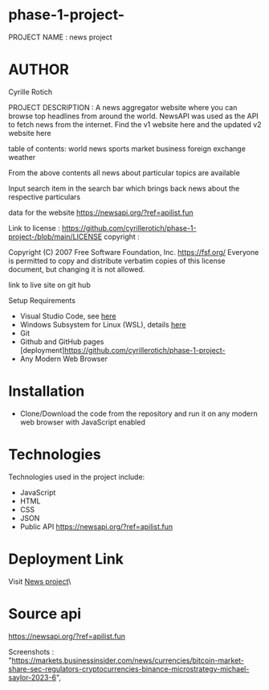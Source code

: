 # phase-1-project-
PROJECT NAME : news project
# AUTHOR
Cyrille Rotich 

PROJECT DESCRIPTION : A news aggregator website where you can browse top headlines from around the world. NewsAPI was used as the API to fetch news from the internet. Find the v1 website here and the updated v2 website here

table of contents:
    world news
    sports
    market
    business
    foreign exchange
    weather

From the above contents all news about particular topics are available 

Input search item in the search bar which brings back news about the respective particulars

data for the website https://newsapi.org/?ref=apilist.fun

Link to license : https://github.com/cyrillerotich/phase-1-project-/blob/main/LICENSE
copyright : 

 Copyright (C) 2007 Free Software Foundation, Inc. <https://fsf.org/>
 Everyone is permitted to copy and distribute verbatim copies
 of this license document, but changing it is not allowed.

link to live site on git hub 

 Setup Requirements

- Visual Studio Code, see [here](https://code.visualstudio.com/)
- Windows Subsystem for Linux (WSL), details [here](https://learn.microsoft.com/en-us/windows/wsl/install)
- Git
- Github and GitHub pages [deployment]https://github.com/cyrillerotich/phase-1-project-
- Any Modern Web Browser

# Installation

- Clone/Download the code from the repository and run it on any modern web browser with JavaScript enabled

# Technologies

Technologies used in the project include:

- JavaScript
- HTML
- CSS
- JSON
- Public API https://newsapi.org/?ref=apilist.fun

# Deployment Link

Visit [News project](https://github.com/cyrillerotich/phase-1-project-)\

# Source api

https://newsapi.org/?ref=apilist.fun

Screenshots : "https://markets.businessinsider.com/news/currencies/bitcoin-market-share-sec-regulators-cryptocurrencies-binance-microstrategy-michael-saylor-2023-6",








